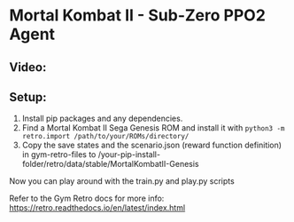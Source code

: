 # Mortal Kombat II - Sub-Zero PPO2 Agent

## Video:

## Setup:
1. Install pip packages and any dependencies.
2. Find a Mortal Kombat II Sega Genesis ROM and install it with ```python3 -m retro.import /path/to/your/ROMs/directory/```
3. Copy the save states and the scenario.json (reward function definition) in gym-retro-files to /your-pip-install-folder/retro/data/stable/MortalKombatII-Genesis

Now you can play around with the train.py and play.py scripts

Refer to the Gym Retro docs for more info: https://retro.readthedocs.io/en/latest/index.html